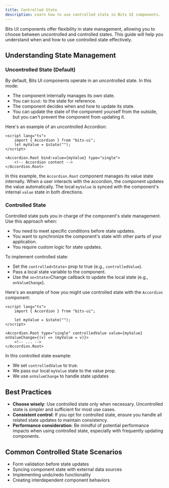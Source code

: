 ```yaml
---
title: Controlled State
description: Learn how to use controlled state in Bits UI components.
---
```


Bits UI components offer flexibility in state management, allowing you to choose between uncontrolled and controlled states. This guide will help you understand when and how to use controlled state effectively.

## Understanding State Management

### Uncontrolled State (Default)

By default, Bits UI components operate in an uncontrolled state. In this mode:

-   The component internally manages its own state.
-   You can `bind:` to the state for reference.
-   The component decides when and how to update its state.
-   You can update the state of the component yourself from the outside, but you can't prevent the component from updating it.

Here's an example of an uncontrolled Accordion:

```svelte
<script lang="ts">
	import { Accordion } from "bits-ui";
	let myValue = $state("");
</script>

<Accordion.Root bind:value={myValue} type="single">
	<!-- Accordion content -->
</Accordion.Root>
```

In this example, the `Accordion.Root` component manages its value state internally. When a user interacts with the accordion, the component updates the value automatically. The local `myValue` is synced with the component's internal `value` state in both directions.

### Controlled State

Controlled state puts you in charge of the component's state management. Use this approach when:

-   You need to meet specific conditions before state updates.
-   You want to synchronize the component's state with other parts of your application.
-   You require custom logic for state updates.

To implement controlled state:

-   Set the `controlled<State>` prop to true (e.g., `controlledValue`).
-   Pass a local state variable to the component.
-   Use the `on<State>`Change callback to update the local state (e.g., `onValueChange`).

Here's an example of how you might use controlled state with the `Accordion` component:

```svelte
<script lang="ts">
	import { Accordion } from "bits-ui";

	let myValue = $state("");
</script>

<Accordion.Root type="single" controlledValue value={myValue} onValueChange={(v) => (myValue = v)}>
	<!-- ... -->
</Accordion.Root>
```

In this controlled state example:

-   We set `controlledValue` to true.
-   We pass our local `myValue` state to the value prop.
-   We use `onValueChange` to handle state updates

## Best Practices

-   **Choose wisely**: Use controlled state only when necessary. Uncontrolled state is simpler and sufficient for most use cases.
-   **Consistent control**: If you opt for controlled state, ensure you handle all related state updates to maintain consistency.
-   **Performance consideration**: Be mindful of potential performance impacts when using controlled state, especially with frequently updating components.

## Common Controlled State Scenarios

-   Form validation before state updates
-   Syncing component state with external data sources
-   Implementing undo/redo functionality
-   Creating interdependent component behaviors
